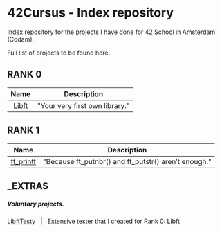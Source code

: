 # 42Cursus - Index repository

Index repository for the projects I have done for 42 School in Amsterdam (Codam).

Full list of projects to be found here.

## RANK 0
|			Name				| Description	|
|:---------------:|:-----------:|
[Libft](https://github.com/f-ras-42Cursus/libft) | "Your very first own library." |

## RANK 1
|			Name				| Description	|
|:---------------:|:-----------:|
[ft_printf](https://github.com/f-ras-42Cursus/ft_prinft) | "Because ft_putnbr() and ft_putstr() aren’t enough." |

## _EXTRAS
##### Voluntary projects.
[LibftTesty](https://github.com/f-ras-42Cursus/_EXTRAS/tree/main/LibftTesty) &nbsp; | &nbsp; Extensive tester that I created for Rank 0: Libft
